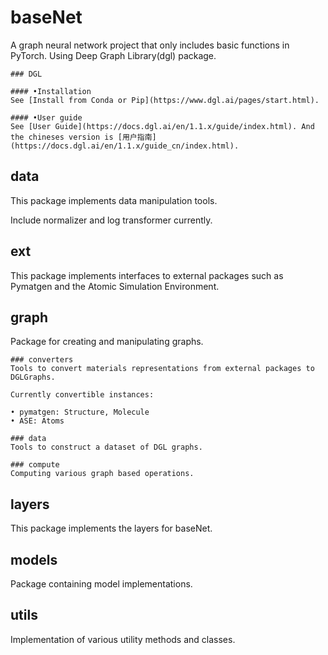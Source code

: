 # baseNet
A graph neural network project that only includes basic functions in PyTorch. Using Deep Graph Library(dgl) package.

    ### DGL

    #### •Installation
    See [Install from Conda or Pip](https://www.dgl.ai/pages/start.html).

    #### •User guide
    See [User Guide](https://docs.dgl.ai/en/1.1.x/guide/index.html). And the chineses version is [用户指南](https://docs.dgl.ai/en/1.1.x/guide_cn/index.html).

## data
This package implements data manipulation tools.

Include normalizer and log transformer currently.

## ext
This package implements interfaces to external packages such as Pymatgen and the Atomic Simulation Environment.

## graph
Package for creating and manipulating graphs.

    ### converters
    Tools to convert materials representations from external packages to DGLGraphs.
    
    Currently convertible instances:
    
    • pymatgen: Structure, Molecule
    • ASE: Atoms
    
    ### data
    Tools to construct a dataset of DGL graphs.
    
    ### compute
    Computing various graph based operations.

## layers
This package implements the layers for baseNet.

## models
Package containing model implementations.

## utils
Implementation of various utility methods and classes.
